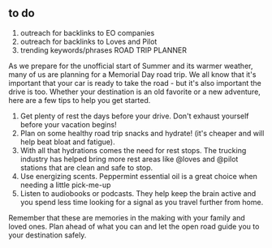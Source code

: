 ## to do
1. outreach for backlinks to EO companies
2. outreach for backlinks to Loves and Pilot
3. trending keywords/phrases   ROAD TRIP PLANNER

As we prepare for the unofficial start of Summer and its warmer weather, many of us are planning for a Memorial Day road trip.  We all know that it's important that your car is ready to take the road - but it's also important the drive is too. Whether your destination is an old favorite or a new adventure, here are a few tips to help you get started.  


1.  Get plenty of rest the days before your drive.  Don't exhaust yourself before your vacation begins!
2.  Plan on some healthy road trip snacks and hydrate! (it's cheaper and will help beat bloat and fatigue).  
3.  With all that hydrations comes the need for rest stops. The trucking industry has helped bring more rest areas like @loves and @pilot stations that are clean and safe to stop.
4.  Use energizing scents.  Peppermint essential oil is a great choice when needing a little pick-me-up
5.  Listen to audiobooks or podcasts.  They help keep the brain active and you spend less time looking for a signal as you travel further from home.

Remember that these are memories in the making with your family and loved ones.  Plan ahead of what you can and let the open road guide you to your destination safely.



